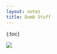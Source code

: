 ```yaml
---
layout: notes
title: Dumb Stuff
---
```


{:toc}

<img class="noninverted" src="../../../assets/img/pizza_bike.gif"/> <img>